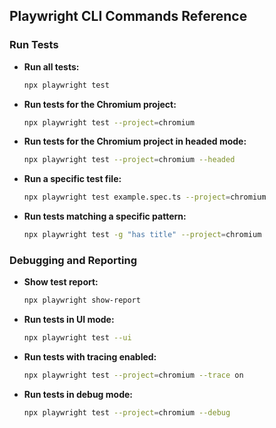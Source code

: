## Playwright CLI Commands Reference

### Run Tests
- **Run all tests:**  
  ```sh
  npx playwright test
  ```
- **Run tests for the Chromium project:**  
  ```sh
  npx playwright test --project=chromium
  ```
- **Run tests for the Chromium project in headed mode:**  
  ```sh
  npx playwright test --project=chromium --headed
  ```
- **Run a specific test file:**  
  ```sh
  npx playwright test example.spec.ts --project=chromium
  ```
- **Run tests matching a specific pattern:**  
  ```sh
  npx playwright test -g "has title" --project=chromium
  ```

### Debugging and Reporting
- **Show test report:**  
  ```sh
  npx playwright show-report
  ```
- **Run tests in UI mode:**  
  ```sh
  npx playwright test --ui
  ```
- **Run tests with tracing enabled:**  
  ```sh
  npx playwright test --project=chromium --trace on
  ```
- **Run tests in debug mode:**  
  ```sh
  npx playwright test --project=chromium --debug
  ```